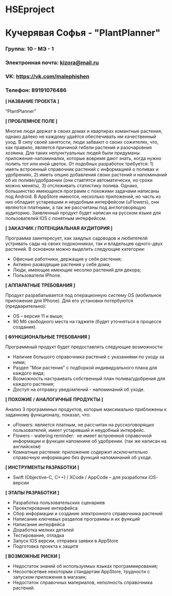 # HSEproject
# Кучерявая Софья - "PlantPlanner"


### Группа: 10 - МЭ - 1
### Электронная почта: kizora@mail.ru
### VK: https://vk.com/malephishen
### Телефон: 89191076486


**[ НАЗВАНИЕ ПРОЕКТА ]**

“PlantPlanner”

**[ ПРОБЛЕМНОЕ ПОЛЕ ]**

Многие люди держат в своих домах и квартирах комантные растения, однако далеко не каждому удаётся обеспечивать им качественный уход. В силу своей занятости, люди забвают о своих сожителях, что, как правило, является причиной гибели растения и разочаровния хозяина. Для таких непунктуальных людей были придуманы приложения-напоминалки, которые вовремя дают знать, когда нужно полить тот или иной цветок. От подобных разработок требуется: 1) иметь встроенный справочник растений с информацией о поливах и удобрениях, 2) иметь опцию добавления своих растений и напоминаний об их поливе/удобраении (они ставтятся автоматически, но сроки можно менять), 3) отслеживать статистику полива. Однако, большинство имеющихся программ с похожими задачами написаны под Android. В AppStore имеются, несколько приложений, но часть из них обладает устаревшим и неудобным интерфейсом (uFlowers), они являются платными, а так же рассчитаны под англоговорящую аудиторию.
Заявленный продукт будет написан на русском языке для пользователей IOS с понятным интерфейсом.


**[ ЗАКАЗЧИК / ПОТЕНЦИАЛЬНАЯ АУДИТОРИЯ ]**

Программа заинтересует, как заядлых садоводов и любитетелй устривать сады на своих подоконниках, так и владельцев одного-двух растений. В основном можно выделить следующие категории:

* Офисные работники, держащие у себя растения;
* Активно разводящие растения у себя дома;
* Люди, имеющие имеющие несолко растений для декора;
* Пользователи IPhone.

**[ АППАРАТНЫЕ ТРЕБОВАНИЯ ]** 

Продукт разрабатывается под операционную систему OS (мобильное приложение для IPhone). Для его установки потербуются (предварительно):

* OS – версия 11 и выше;
* 90 Мб свободного места на гаджете (будет уточняться в процессе создания).

**[ ФУНКЦИОНАЛЬНЫЕ ТРЕБОВАНИЯ ]**

Программный продукт будет предоставлять следующие возможности:
* Наличие большого справочника растений с указаниями по уходу за ними;
* Раздел "Мои растения" с подборкой индивидуального плана для каждого вида; 
* Возможность настраивать собственный план полива/удобрения для каждого растения;
* Доступ на отправку уведомлений - напоминаний об уходе.

 

**[ ПОХОЖИЕ / АНАЛОГИЧНЫЕ ПРОДУКТЫ ]**

Анализ 3 программных продуктов, которые максимально приближены к заданному функционалу, показал, что:

* uFlowers: является платным, не рассчитан на русскоговорящих пользователей, имеет устаревший и неудобный интерфейс.
*	Flowers - watering reminder:  не имеет встроенной справочной информации и функции напомниня об удобрении. (так же написан на английском)
* Комнатные растения:  приложение содержит исключительно справочную информацию без функций напоминаний об уходе.

**[ ИНСТРУМЕНТЫ РАЗРАБОТКИ ]**

*	Swift (Objective-C, C++) / XCode / AppCode – для разработки iOS-версии



**[ ЭТАПЫ РАЗРАБОТКИ ]**

*	Разработка пользовательских сценариев
*	Проектирование интерфейса
*	Сбор информации и создание электронного справочника растений
* Написание ключевых разделов программы и их функций
*	Написание интерфейса
* Доработка мелких деталей
*	Тестирование, отладка
*	Запуск IOS версии, отправка заявки в AppStore
*	Подготовка проекта к защите

**[ ВОЗМОЖНЫЕ РИСКИ ]**

*	Недостаток знаний об используемых языках программирования;
*	Несоотвсетвие некоторым стандартам AppStore, трудности с запуском приложения в магазин;
*	Недостаток справочных материалов, неполность справочника растений.

